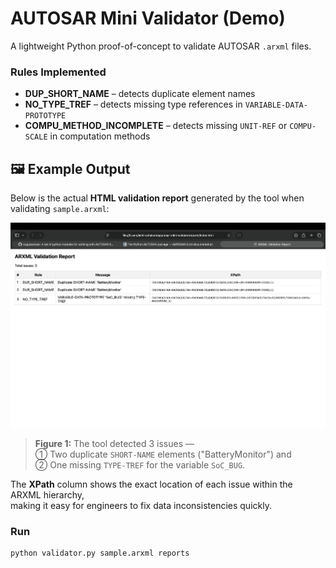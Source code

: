 # AUTOSAR Mini Validator (Demo)

A lightweight Python proof-of-concept to validate AUTOSAR `.arxml` files.

### Rules Implemented
- **DUP_SHORT_NAME** – detects duplicate element names
- **NO_TYPE_TREF** – detects missing type references in `VARIABLE-DATA-PROTOTYPE`
- **COMPU_METHOD_INCOMPLETE** – detects missing `UNIT-REF` or `COMPU-SCALE` in computation methods

## 🖼️ Example Output

Below is the actual **HTML validation report** generated by the tool when validating `sample.arxml`:

![Validation Report Screenshot](reports/output.png)

> **Figure 1:** The tool detected 3 issues —  
> ① Two duplicate `SHORT-NAME` elements ("BatteryMonitor") and  
> ② One missing `TYPE-TREF` for the variable `SoC_BUG`.

The **XPath** column shows the exact location of each issue within the ARXML hierarchy,  
making it easy for engineers to fix data inconsistencies quickly.

### Run
```bash
python validator.py sample.arxml reports

